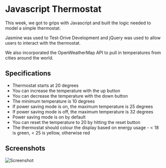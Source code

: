 Javascript Thermostat
=================

This week, we got to grips with Javascript and built the logic needed to model a simple thermostat.

Jasmine was used to Test-Drive Development and jQuery was used to allow users to interact with the thermostat.

We also incorporated the OpenWeatherMap API to pull in temperatures from cities around the world.

Specifications
-----

- Thermostat starts at 20 degrees
- You can increase the temperature with the up button
- You can decrease the temperature with the down button
- The minimum temperature is 10 degrees
- If power saving mode is on, the maximum temperature is 25 degrees
- If power saving mode is off, the maximum temperature is 32 degrees
- Power saving mode is on by default
- You can reset the temperature to 20 by hitting the reset button
- The thermostat should colour the display based on energy usage - < 18 is green, < 25 is yellow, otherwise red

Screenshots
-----

![Screenshot](
http://i.imgur.com/iu1v5dhm.png
)
